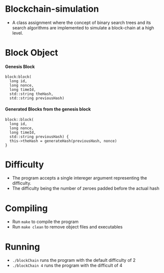 # Blockchain-simulation
- A class assignment where the concept of binary search trees and its search algorithms are implemented to simulate a block-chain at a high level.

# Block Object
#### Genesis Block
```    
block:block(
  long id,
  long nonce,
  long timeId,
  std::string theHash,
  std::string previousHash)
```     
#### Generated Blocks from the genesis block
```
block::block(
  long id,
  long nonce,
  long timeId,
  std::string previousHash) {
  this->theHash = generateHash(previousHash, nonce)
}
```
# Difficulty
- The program accepts a single intereger argument representing the difficulty.
- The difficulty being the number of zeroes padded before the actual hash

# Compiling
- Run `make` to compile the program
- Run `make clean` to remove object files and executables

# Running
- `./blockChain` runs the program with the default difficulty of 2
- `./blockChain 4` runs the program with the difficult of 4
